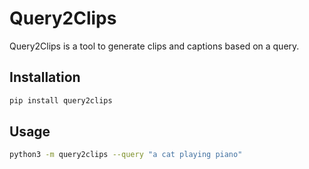 # Query2Clips

Query2Clips is a tool to generate clips and captions based on a query.

## Installation

```bash
pip install query2clips
```

## Usage

```bash
python3 -m query2clips --query "a cat playing piano"
```
